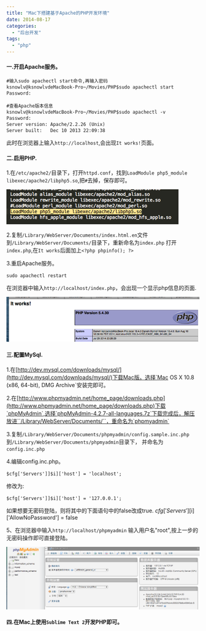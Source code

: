 ```yaml
---
title: "Mac下搭建基于Apache的PHP开发环境"
date: 2014-08-17
categories:
  - "后台开发"
tags:
  - "php"
---
```

<!--more-->

#### 一.开启Apache服务。<!--more-->
    #输入sudo apachectl start命令,再输入密码
    ksnowlv@ksnowlvdeMacBook-Pro~/Movies/PHP$sudo apachectl start
    Password:
    
    #查看Apache版本信息
    ksnowlv@ksnowlvdeMacBook-Pro~/Movies/PHP$sudo apachectl -v
    Password:
    Server version: Apache/2.2.26 (Unix)
    Server built:   Dec 10 2013 22:09:38
此时在浏览器上输入`http://localhost`,会出现`It works!`页面。

#### 二.启用PHP.
1.在`/etc/apache2/`目录下，打开`httpd.conf`，找到`LoadModule php5_module libexec/apache2/libphp5.so`,把`#`去掉，保存即可。

![image](/images/post/2014-08-17-mac-xia-da-jian-ji-yu-apachede-phpkai-fa-huan-jing/use_php.png)

2.复制`/Library/WebServer/Documents/index.html.en`文件到`/Library/WebServer/Documents/`目录下，重新命名为`index.php`
  打开`index.php`,在`It works`后面加上`<?php phpinfo(); ?>`
  
3.重启Apache服务。

    sudo apachectl restart
    
在浏览器中输入`http://localhost/index.php`，会出现一个显示php信息的页面.
 
 ![image](/images/post/2014-08-17-mac-xia-da-jian-ji-yu-apachede-phpkai-fa-huan-jing/php_page.png)

#### 三.配置MySql.
1.在[http://dev.mysql.com/downloads/mysql/](http://dev.mysql.com/downloads/mysql/)下载Mac版。选择`Mac OS X 10.8 (x86, 64-bit), DMG Archive`安装完即可。

2.在[http://www.phpmyadmin.net/home_page/downloads.php](http://www.phpmyadmin.net/home_page/downloads.php)下载`phpMyAdmin`,选择`phpMyAdmin-4.2.7-all-languages.7z`下载完成后，解压放进``/Library/WebServer/Documents/``，重命名为`phpmyadmin`

3.复制`/Library/WebServer/Documents/phpmyadmin/config.sample.inc.php`到`/Library/WebServer/Documents/phpmyadmin`目录下， 并命名为`config.inc.php`

4.编辑config.inc.php。

    $cfg['Servers']]$i]['host'] = 'localhost';
修改为:
   
    $cfg['Servers']]$i]['host'] = '127.0.0.1'; 
    
如果想要无密码登陆，则将其中的下面语句中的false改成true.
    $cfg['Servers'][$i]['AllowNoPassword'] = false
 
5、在浏览器中输入`http://localhost/phpmyadmin`
 输入用户名"root",按上一步的无密码操作即可直接登陆。
 
  ![image](/images/post/2014-08-17-mac-xia-da-jian-ji-yu-apachede-phpkai-fa-huan-jing/mysql_page.png)
 
#### 四.在Mac上使用`Sublime Text 2`开发PHP即可。